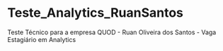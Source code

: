 # Teste_Analytics_RuanSantos
Teste Técnico para a empresa QUOD - Ruan Oliveira dos Santos - Vaga Estagiário em Analytics
